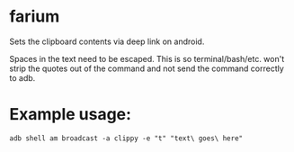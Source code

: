 # farium
Sets the clipboard contents via deep link on android.

Spaces in the text need to be escaped. This is so terminal/bash/etc. won't strip the quotes out of
the command and not send the command correctly to adb.

# Example usage:
`adb shell am broadcast -a clippy -e "t" "text\ goes\ here"`
